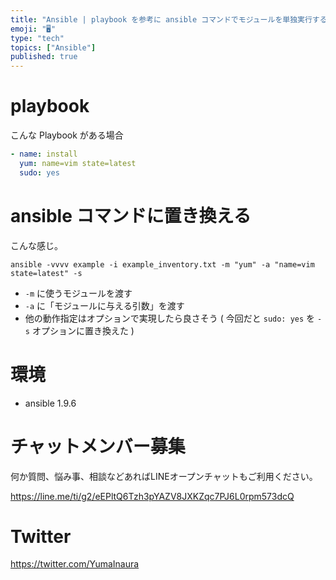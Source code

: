 ```yaml
---
title: "Ansible | playbook を参考に ansible コマンドでモジュールを単独実行する"
emoji: "🖥"
type: "tech"
topics: ["Ansible"]
published: true
---
```


# playbook

こんな Playbook がある場合

```yaml:example.yml
- name: install
  yum: name=vim state=latest
  sudo: yes
```

# ansible コマンドに置き換える

こんな感じ。

```
ansible -vvvv example -i example_inventory.txt -m "yum" -a "name=vim state=latest" -s
```

- `-m` に使うモジュールを渡す
- `-a` に「モジュールに与える引数」を渡す
- 他の動作指定はオプションで実現したら良さそう ( 今回だと `sudo: yes` を `-s` オプションに置き換えた )

# 環境

- ansible 1.9.6








<!-- Update From Qiita API -->

# チャットメンバー募集


何か質問、悩み事、相談などあればLINEオープンチャットもご利用ください。

https://line.me/ti/g2/eEPltQ6Tzh3pYAZV8JXKZqc7PJ6L0rpm573dcQ





# Twitter


https://twitter.com/YumaInaura


<!-- Update From Qiita API -->



